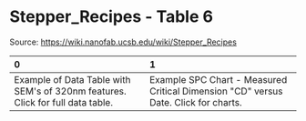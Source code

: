 # Stepper_Recipes - Table 6

Source: https://wiki.nanofab.ucsb.edu/wiki/Stepper_Recipes

| 0                                                                              | 1                                                                                   |
|:-------------------------------------------------------------------------------|:------------------------------------------------------------------------------------|
| Example of Data Table with SEM's of 320nm features. Click for full data table. | Example SPC Chart - Measured Critical Dimension "CD" versus Date. Click for charts. |